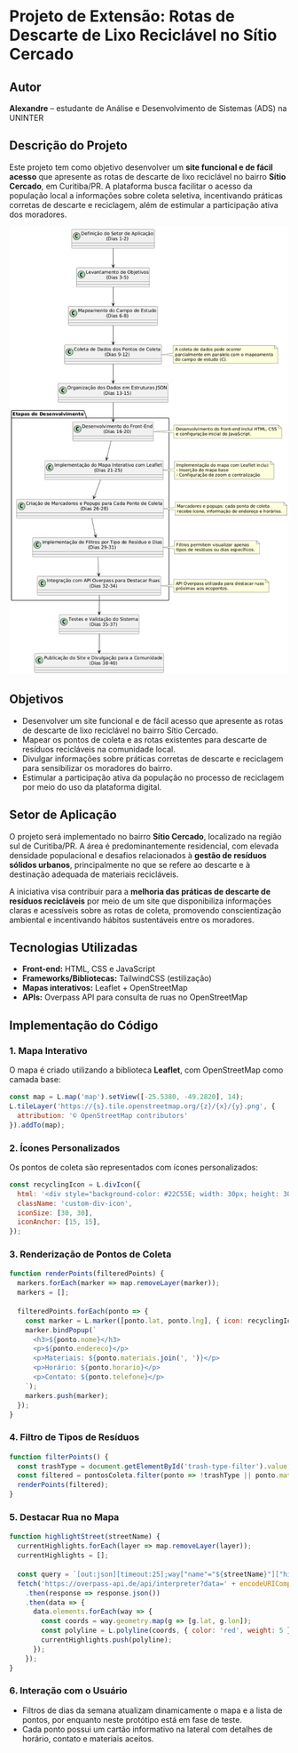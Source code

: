 # Projeto de Extensão: Rotas de Descarte de Lixo Reciclável no Sítio Cercado

## Autor
**Alexandre** – estudante de Análise e Desenvolvimento de Sistemas (ADS) na UNINTER  

## Descrição do Projeto
Este projeto tem como objetivo desenvolver um **site funcional e de fácil acesso** que apresente as rotas de descarte de lixo reciclável no bairro **Sítio Cercado**, em Curitiba/PR. A plataforma busca facilitar o acesso da população local a informações sobre coleta seletiva, incentivando práticas corretas de descarte e reciclagem, além de estimular a participação ativa dos moradores.

![image](etapas_dev.png)



## Objetivos
- Desenvolver um site funcional e de fácil acesso que apresente as rotas de descarte de lixo reciclável no bairro Sítio Cercado.  
- Mapear os pontos de coleta e as rotas existentes para descarte de resíduos recicláveis na comunidade local.  
- Divulgar informações sobre práticas corretas de descarte e reciclagem para sensibilizar os moradores do bairro.  
- Estimular a participação ativa da população no processo de reciclagem por meio do uso da plataforma digital.  

## Setor de Aplicação
O projeto será implementado no bairro **Sítio Cercado**, localizado na região sul de Curitiba/PR. A área é predominantemente residencial, com elevada densidade populacional e desafios relacionados à **gestão de resíduos sólidos urbanos**, principalmente no que se refere ao descarte e à destinação adequada de materiais recicláveis.  

A iniciativa visa contribuir para a **melhoria das práticas de descarte de resíduos recicláveis** por meio de um site que disponibiliza informações claras e acessíveis sobre as rotas de coleta, promovendo conscientização ambiental e incentivando hábitos sustentáveis entre os moradores.

## Tecnologias Utilizadas
- **Front-end:** HTML, CSS e JavaScript  
- **Frameworks/Bibliotecas:** TailwindCSS (estilização)  
- **Mapas interativos:** Leaflet + OpenStreetMap  
- **APIs:** Overpass API para consulta de ruas no OpenStreetMap  

## Implementação do Código

### 1. Mapa Interativo
O mapa é criado utilizando a biblioteca **Leaflet**, com OpenStreetMap como camada base:

```javascript
const map = L.map('map').setView([-25.5380, -49.2820], 14);
L.tileLayer('https://{s}.tile.openstreetmap.org/{z}/{x}/{y}.png', {
  attribution: '© OpenStreetMap contributors'
}).addTo(map);
```

### 2. Ícones Personalizados
Os pontos de coleta são representados com ícones personalizados:

```javascript
const recyclingIcon = L.divIcon({
  html: '<div style="background-color: #22C55E; width: 30px; height: 30px; border-radius: 50%; ..."></div>',
  className: 'custom-div-icon',
  iconSize: [30, 30],
  iconAnchor: [15, 15],
});
```

### 3. Renderização de Pontos de Coleta
```javascript
function renderPoints(filteredPoints) {
  markers.forEach(marker => map.removeLayer(marker));
  markers = [];

  filteredPoints.forEach(ponto => {
    const marker = L.marker([ponto.lat, ponto.lng], { icon: recyclingIcon }).addTo(map);
    marker.bindPopup(`
      <h3>${ponto.nome}</h3>
      <p>${ponto.endereco}</p>
      <p>Materiais: ${ponto.materiais.join(', ')}</p>
      <p>Horário: ${ponto.horario}</p>
      <p>Contato: ${ponto.telefone}</p>
    `);
    markers.push(marker);
  });
}
```

### 4. Filtro de Tipos de Resíduos
```javascript
function filterPoints() {
  const trashType = document.getElementById('trash-type-filter').value;
  const filtered = pontosColeta.filter(ponto => !trashType || ponto.materiais.includes(trashType));
  renderPoints(filtered);
}
```

### 5. Destacar Rua no Mapa
```javascript
function highlightStreet(streetName) {
  currentHighlights.forEach(layer => map.removeLayer(layer));
  currentHighlights = [];

  const query = `[out:json][timeout:25];way["name"="${streetName}"]["highway"](${bbox});out geom;`;
  fetch('https://overpass-api.de/api/interpreter?data=' + encodeURIComponent(query))
    .then(response => response.json())
    .then(data => {
      data.elements.forEach(way => {
        const coords = way.geometry.map(g => [g.lat, g.lon]);
        const polyline = L.polyline(coords, { color: 'red', weight: 5 }).addTo(map);
        currentHighlights.push(polyline);
      });
    });
}
```

### 6. Interação com o Usuário
- Filtros de dias da semana atualizam dinamicamente o mapa e a lista de pontos, por enquanto neste protótipo está em fase de teste.  
- Cada ponto possui um cartão informativo na lateral com detalhes de horário, contato e materiais aceitos.
